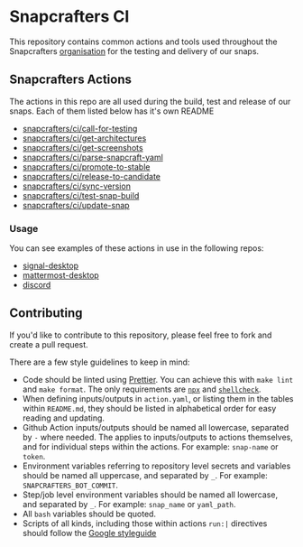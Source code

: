 # Snapcrafters CI

This repository contains common actions and tools used throughout the Snapcrafters [organisation](https://github.com/snapcrafters) for the testing and delivery of our snaps.

## Snapcrafters Actions

The actions in this repo are all used during the build, test and release of our snaps. Each of them listed below has it's own README

- [snapcrafters/ci/call-for-testing](call-for-testing/README.md)
- [snapcrafters/ci/get-architectures](get-architectures/README.md)
- [snapcrafters/ci/get-screenshots](get-screenshots/README.md)
- [snapcrafters/ci/parse-snapcraft-yaml](parse-snapcraft-yaml/README.md)
- [snapcrafters/ci/promote-to-stable](promote-to-stable/README.md)
- [snapcrafters/ci/release-to-candidate](release-to-candidate/README.md)
- [snapcrafters/ci/sync-version](sync-version/README.md)
- [snapcrafters/ci/test-snap-build](test-snap-build/README.md)
- [snapcrafters/ci/update-snap](update-snap/README.md)

### Usage

You can see examples of these actions in use in the following repos:

- [signal-desktop](https://github.com/snapcrafters/signal-desktop/tree/candidate/.github/workflows)
- [mattermost-desktop](https://github.com/snapcrafters/mattermost-desktop/tree/candidate/.github/workflows)
- [discord](https://github.com/snapcrafters/discord/tree/candidate/.github/workflows)

## Contributing

If you'd like to contribute to this repository, please feel free to fork and create a pull request.

There are a few style guidelines to keep in mind:

- Code should be linted using [Prettier](https://prettier.io/). You can achieve this with `make lint` and `make format`. The only requirements are [`npx`](https://www.npmjs.com/package/npx) and [`shellcheck`](https://github.com/koalaman/shellcheck).
- When defining inputs/outputs in `action.yaml`, or listing them in the tables within `README.md`, they should be listed in alphabetical order for easy reading and updating.
- Github Action inputs/outputs should be named all lowercase, separated by `-` where needed. The applies to inputs/outputs to actions themselves, and for individual steps within the actions. For example: `snap-name` or `token`.
- Environment variables referring to repository level secrets and variables should be named all uppercase, and separated by `_`. For example: `SNAPCRAFTERS_BOT_COMMIT`.
- Step/job level environment variables should be named all lowercase, and separated by `_`. For example: `snap_name` or `yaml_path`.
- All `bash` variables should be quoted.
- Scripts of all kinds, including those within actions `run:|` directives should follow the [Google styleguide](https://google.github.io/styleguide/shellguide.html)
